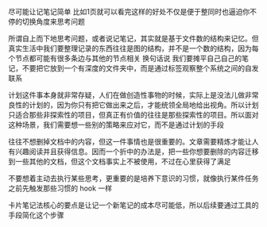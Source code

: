 尽可能让记笔记简单 比如1页就可以看完这样的好处不仅是便于整同时也逼迫你不停的切换角度来思考问题

所谓自上而下地思考问题，或者说记笔记，其实就是基于文件数的结构来记忆。但真实生活中我们要整理记录的东西往往是图的结构，并不是一个数的结构，因为每个节点都可能有很多条边与其他的节点相关
换句话说 我们要摊平自己自己的笔记，不要把它放到一个有深度的文件夹中，而是通过标签观察整个系统之间的自发联系

计划这件事本身就非常存疑，人们在做创造性事物的时候，实际上是没法儿做非常良性的计划的，因为你只有把它做出来之后，才能统领全局地给出视角。所以计划只适合那些非探索性的项目，但真正有价值的往往是那些探索性的项目。所以面对这种场景，我们需要想一些别的策略来应对它，而不是通过计划的手段

往往不想删掉文档中的内容，但这一件事情也是很重要的。文章需要精炼才能让人有兴趣阅读并且获得信息。因而一个折中的办法是，把一些你想要删除的内容迁移到一些其他的文档，但这个文档事实上不被使用，不过在心里获得了满足

不要想着主动去执行某些思考，更重要的是培养下意识的习惯，就像执行某件任务之前先触发那些习惯的 hook  一样

卡片笔记法核心的要点是让记一个新笔记的成本尽可能低，所以后续要通过工具的手段简化这个步骤
